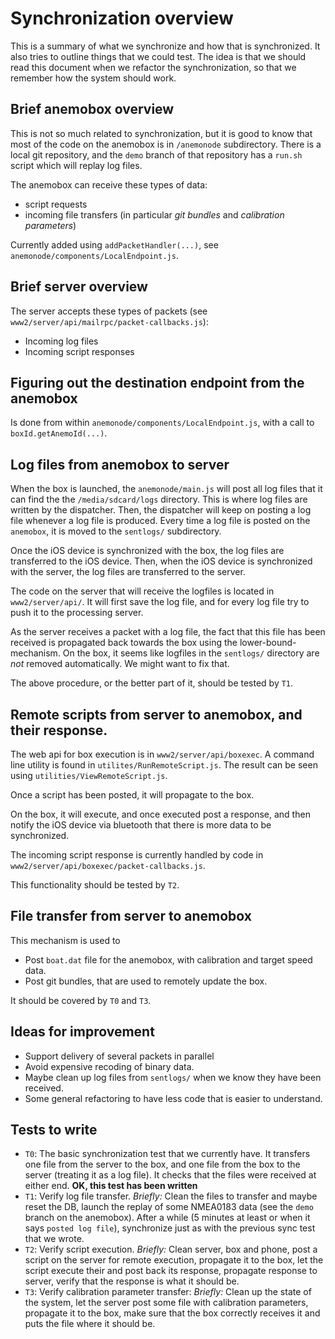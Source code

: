 # Synchronization overview

This is a summary of what we synchronize and how that is synchronized. It also tries to outline things that we could test. The idea is that we should read this document when we refactor the synchronization, so that we remember how the system should work.

## Brief anemobox overview
This is not so much related to synchronization, but it is good to know that most of the code on the anemobox is in ```/anemonode``` subdirectory. There is a local git repository, and the ```demo``` branch of that repository has a ```run.sh``` script which will replay log files.

The anemobox can receive these types of data:
  * script requests
  * incoming file transfers (in particular *git bundles* and *calibration parameters*)

Currently added using ```addPacketHandler(...)```, see ```anemonode/components/LocalEndpoint.js```.

## Brief server overview
The server accepts these types of packets (see ```www2/server/api/mailrpc/packet-callbacks.js```):
  * Incoming log files
  * Incoming script responses

## Figuring out the destination endpoint from the anemobox
Is done from within ```anemonode/components/LocalEndpoint.js```, with a call to ```boxId.getAnemoId(...)```.

## Log files from anemobox to server
When the box is launched, the ```anemonode/main.js``` will post all log files that it can find the the ```/media/sdcard/logs``` directory. This is where log files are written by the dispatcher. Then, the dispatcher will keep on posting a log file whenever a log file is produced. Every time a log file is posted on the ```anemobox```, it is moved to the ```sentlogs/``` subdirectory.

Once the iOS device is synchronized with the box, the log files are transferred to the iOS device. Then, when the iOS device is synchronized with the server, the log files are transferred to the server. 

The code on the server that will receive the logfiles is located in ```www2/server/api/```. It will first save the log file, and for every log file try to push it to the processing server.

As the server receives a packet with a log file, the fact that this file has been received is propagated back towards the box using the lower-bound-mechanism. On the box, it seems like logfiles in the ```sentlogs/``` directory are *not* removed automatically. We might want to fix that.

The above procedure, or the better part of it, should be tested by ```T1```.

## Remote scripts from server to anemobox, and their response.
The web api for box execution is in ```www2/server/api/boxexec```. A command line utility is found in ```utilites/RunRemoteScript.js```. The result can be seen using ```utilities/ViewRemoteScript.js```.

Once a script has been posted, it will propagate to the box.

On the box, it will execute, and once executed post a response, and then notify the iOS device via bluetooth that there is more data to be synchronized.

The incoming script response is currently handled by code in ```www2/server/api/boxexec/packet-callbacks.js```.

This functionality should be tested by ```T2```.

## File transfer from server to anemobox
This mechanism is used to
  * Post ```boat.dat``` file for the anemobox, with calibration and target speed data.
  * Post git bundles, that are used to remotely update the box.

It should be covered by ```T0``` and ```T3```.

## Ideas for improvement
  * Support delivery of several packets in parallel
  * Avoid expensive recoding of binary data.
  * Maybe clean up log files from ```sentlogs/``` when we know they have been received.
  * Some general refactoring to have less code that is easier to understand.

## Tests to write
  * ```T0```: The basic synchronization test that we currently have. It transfers one file from the server to the box, and one file from the box to the server (treating it as a log file). It checks that the files were received at either end. **OK, this test has been written**
  * ```T1```: Verify log file transfer. *Briefly:* Clean the files to transfer and maybe reset the DB, launch the replay of some NMEA0183 data (see the ```demo``` branch on the anemobox). After a while (5 minutes at least or when it says ```posted log file```), synchronize just as with the previous sync test that we wrote.
  * ```T2```: Verify script execution. *Briefly:* Clean server, box and phone, post a script on the server for remote execution, propagate it to the box, let the script execute their and post back its response, propagate response to server, verify that the response is what it should be.
  * ```T3```: Verify calibration parameter transfer: *Briefly:* Clean up the state of the system, let the server post some file with calibration parameters, propagate it to the box, make sure that the box correctly receives it and puts the file where it should be.

